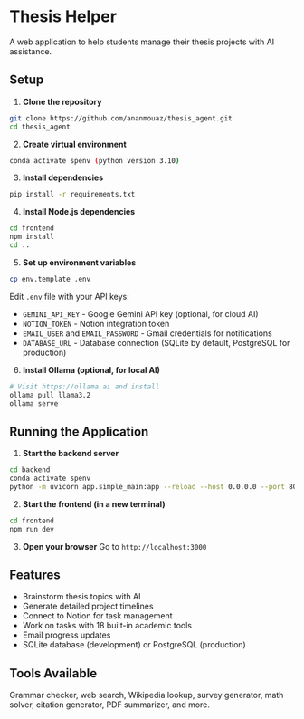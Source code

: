 # Thesis Helper

A web application to help students manage their thesis projects with AI assistance.

## Setup

1. **Clone the repository**
```bash
git clone https://github.com/ananmouaz/thesis_agent.git
cd thesis_agent
```

2. **Create virtual environment**
```bash
conda activate spenv (python version 3.10)

```

3. **Install dependencies**
```bash
pip install -r requirements.txt
```

4. **Install Node.js dependencies**
```bash
cd frontend
npm install
cd ..
```

5. **Set up environment variables**
```bash
cp env.template .env
```
Edit `.env` file with your API keys:
- `GEMINI_API_KEY` - Google Gemini API key (optional, for cloud AI)
- `NOTION_TOKEN` - Notion integration token
- `EMAIL_USER` and `EMAIL_PASSWORD` - Gmail credentials for notifications
- `DATABASE_URL` - Database connection (SQLite by default, PostgreSQL for production)

6. **Install Ollama (optional, for local AI)**
```bash
# Visit https://ollama.ai and install
ollama pull llama3.2
ollama serve
```

## Running the Application

1. **Start the backend server**
```bash
cd backend
conda activate spenv
python -m uvicorn app.simple_main:app --reload --host 0.0.0.0 --port 8000
```

2. **Start the frontend (in a new terminal)**
```bash
cd frontend
npm run dev
```

3. **Open your browser**
Go to `http://localhost:3000`

## Features

- Brainstorm thesis topics with AI
- Generate detailed project timelines
- Connect to Notion for task management
- Work on tasks with 18 built-in academic tools
- Email progress updates
- SQLite database (development) or PostgreSQL (production)

## Tools Available

Grammar checker, web search, Wikipedia lookup, survey generator, math solver, citation generator, PDF summarizer, and more.
